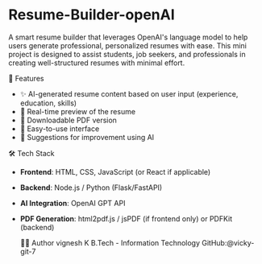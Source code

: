 # Resume-Builder-openAI
A smart resume builder that leverages OpenAI's language model to help users generate professional, personalized resumes with ease. This mini project is designed to assist students, job seekers, and professionals in creating well-structured resumes with minimal effort.

 🚀 Features

- ✨ AI-generated resume content based on user input (experience, education, skills)
- 📄 Real-time preview of the resume
- 🎨 Downloadable PDF version
- 🧩 Easy-to-use interface
- 💬 Suggestions for improvement using AI

🛠️ Tech Stack

- **Frontend**: HTML, CSS, JavaScript (or React if applicable)
- **Backend**: Node.js / Python (Flask/FastAPI)
- **AI Integration**: OpenAI GPT API
- **PDF Generation**: html2pdf.js / jsPDF (if frontend only) or PDFKit (backend)

  🙋‍♂️ Author
  vignesh K
  B.Tech - Information Technology
  GitHub:@vicky-git-7
